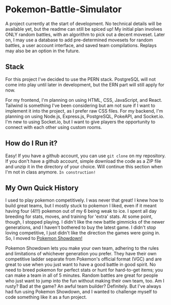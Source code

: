 # Pokemon-Battle-Simulator

A project currently at the start of development. No technical details will be available yet, but the readme can still be spiced up! My initial plan involves ONLY random battles, with an algorithm to pick out a decent moveset. Later on, I may use a database to add pre-determined movesets for random battles, a user account interface, and saved team compilations. Replays may also be an option in the future.

## Stack

For this project I've decided to use the PERN stack. PostgreSQL will not come into play until later in development, but the ERN part will still apply for now.

For my frontend, I'm planning on using HTML, CSS, JavaScript, and React. Tailwind is something I've been considering but am not sure if I want to implement it into the project, as I prefer raw CSS files.
For my backend, I'm planning on using Node.js, Express.js, PostgreSQL, PokeAPI, and Socket.io. I'm new to using Socket.io, but I want to give players the opportunity to connect with each other using custom rooms.

## How do I Run it?

Easy! If you have a github account, you can use `git clone` on my repository. If you don't have a github account, simple download the code as a ZIP file and unzip it in the directory of your choice. Will continue this section when I'm not in class anymore. `In construction!`

## My Own Quick History

I used to play pokemon competitively. I was never that great! I knew how to build great teams, but I mostly stuck to pokemon I liked, even if it meant having four (4!!!) pokemon out of my 6 being weak to ice. I spent all day breeding for stats, moves, and training for 'extra' stats. At some point, though, I stopped playing. I didn't like the new battle gimmicks of the newer generations, and I haven't bothered to buy the latest game. I didn't stop loving competitive, I just didn't like the direction the games were going in. So, I moved to [Pokemon Showdown!](https://play.pokemonshowdown.com/)

Pokemon Showdown lets you make your own team, adhering to the rules and limitations of whichever generation you prefer. They have their own competitive ladder separate from Pokemon's official format (VGC) and are great to use when you just want to have a good battle in good spirit. No need to breed pokemon for perfect stats or hunt for hard-to-get items; you can make a team in all of 5 minutes. Random battles are great for people who just want to jump into the fun without making their own team, too. Am I rusty? Bad at the game? An awful team builder? Definitely. But I've always had fun using Pokemon Showdown, and I wanted to challenge myself to code something like it as a fun project.
